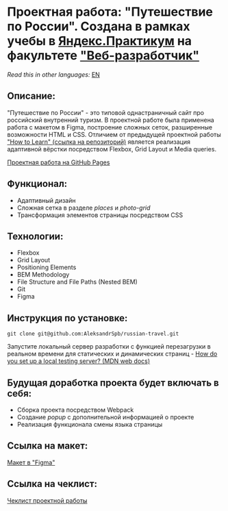 # Проектная работа: "Путешествие по России". Создана в рамках учебы в [Яндекс.Практикум](https://praktikum.yandex.ru/) на факультете ["Веб-разработчик"](https://praktikum.yandex.ru/web/)

*Read this in other languages:* [EN](https://github.com/MelnikovAleksei/russian-travel/blob/master/README.EN.md)

## Описание:

"Путешествие по России" - это типовой однастраничный сайт про российский внутренний туризм. В проектной работе была применена работа с макетом в Figma, построение сложных сеток, разширенные возможности HTML и CSS. Отличием от предыдущей проектной работы ["How to Learn" (ссылка на репозиторий)](https://github.com/MelnikovAleksei/how-to-learn) является реализация адаптивной вёрстки посредством Flexbox, Grid Layout и Media queries.

[Проектная работа на GitHub Pages](https://aleksandrspb.github.io/russian-travel/index)

## Функционал:

* Адаптивный дизайн
* Сложная сетка в разделе *places* и *photo-grid*
* Трансформация элементов страницы посредством CSS

## Технологии:

* Flexbox
* Grid Layout
* Positioning Elements
* BEM Methodology
* File Structure and File Paths (Nested BEM)
* Git
* Figma

## Инструкция по установке:

```
git clone git@github.com:AleksandrSpb/russian-travel.git
``` 
Запустите локальный сервер разработки с функцией перезагрузки в реальном времени для статических и динамических страниц - [How do you set up a local testing server? (MDN web docs)](https://developer.mozilla.org/en-US/docs/Learn/Common_questions/set_up_a_local_testing_server)

## Будущая доработка проекта будет включать в себя:

* Сборка проекта посредством Webpack
* Создание *popup* c дополнительной информацией о проекте
* Реализация функционала смены языка страницы

## Ссылка на макет:

[Макет в "Figma"](https://drive.google.com/file/d/1PA3d-rIn5ncNtcODT_42haGpmgquCk7t/view?usp=sharing)

## Ссылка на чеклист:

[Чеклист проектной работы](https://code.s3.yandex.net/web-developer/checklists/new-program/checklist-3/index.html) 